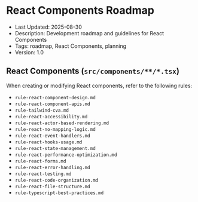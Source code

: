 # React Components Roadmap

- Last Updated: 2025-08-30
- Description: Development roadmap and guidelines for React Components
- Tags: roadmap, React Components, planning
- Version: 1.0

## React Components (`src/components/**/*.tsx`)

When creating or modifying React components, refer to the following rules:

- `rule-react-component-design.md`
- `rule-react-component-apis.md`
- `rule-tailwind-cva.md`
- `rule-react-accessibility.md`
- `rule-react-actor-based-rendering.md`
- `rule-react-no-mapping-logic.md`
- `rule-react-event-handlers.md`
- `rule-react-hooks-usage.md`
- `rule-react-state-management.md`
- `rule-react-performance-optimization.md`
- `rule-react-forms.md`
- `rule-react-error-handling.md`
- `rule-react-testing.md`
- `rule-react-code-organization.md`
- `rule-react-file-structure.md`
- `rule-typescript-best-practices.md`

